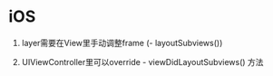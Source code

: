 iOS
===


1.  layer需要在View里手动调整frame (- layoutSubviews())

2. UIViewController里可以override - viewDidLayoutSubviews() 方法

